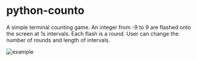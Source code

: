# python-counto

A simple terminal counting game.
An integer from -9 to 9 are flashed onto the screen at 1s intervals.
Each flash is a round.
User can change the number of rounds and length of intervals.

![example](https://github.com/AzharKasim/python-counto/assets/52795479/28e19a60-a24e-40e3-87b5-9a29567b3505)
